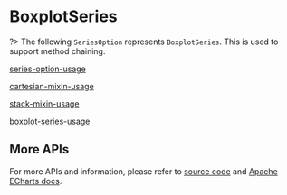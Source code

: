 # BoxplotSeries

?> The following `SeriesOption` represents `BoxplotSeries`. This is used to support method chaining. 

[series-option-usage](series-option-usage.md ':include')

[cartesian-mixin-usage](cartesian-mixin-usage.md ':include')

[stack-mixin-usage](stack-mixin-usage.md ':include')

[boxplot-series-usage](boxplot-series-usage.md ':include')

## More APIs

For more APIs and information, please refer to [source code](https://github.com/ECharts-Java/ECharts-Java/blob/master/src/main/java/org/icepear/echarts/charts/boxplot/BoxplotSeries.java) and [Apache ECharts docs](https://echarts.apache.org/en/option.html#series-boxplot).
